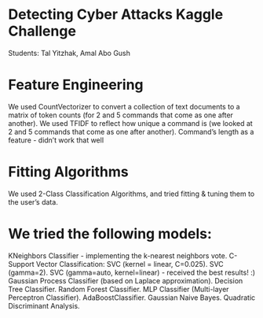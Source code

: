 # Detecting Cyber Attacks Kaggle Challenge

Students: Tal Yitzhak, Amal Abo Gush

# Feature Engineering
We used CountVectorizer to convert a collection of text documents to a matrix of token counts (for 2 and 5 commands that come as one after another).
We used TFIDF to reflect how unique a command is (we looked at 2 and 5 commands that come as one after another).
Command’s length as a feature - didn’t work that well

# Fitting Algorithms
We used 2-Class Classification Algorithms, and tried fitting & tuning them to the user’s data.

# We tried the following models:
KNeighbors Classifier - implementing the k-nearest neighbors vote.
C-Support Vector Classification:
SVC (kernel = linear, C=0.025).
SVC (gamma=2).
SVC (gamma=auto, kernel=linear) - received the best results! :)
Gaussian Process Classifier (based on Laplace approximation).
Decision Tree Classifier.
Random Forest Classifier.
MLP Classifier (Multi-layer Perceptron Classifier).
AdaBoostClassifier.
Gaussian Naive Bayes.
Quadratic Discriminant Analysis.
